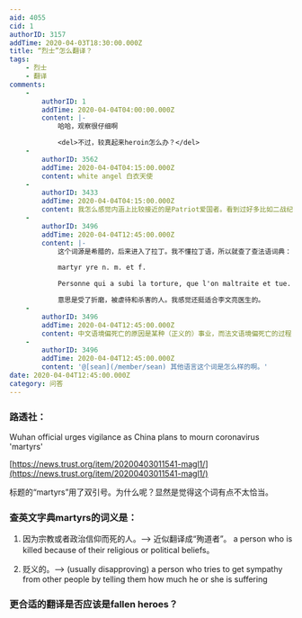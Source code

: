 ```yaml
---
aid: 4055
cid: 1
authorID: 3157
addTime: 2020-04-03T18:30:00.000Z
title: “烈士”怎么翻译？
tags:
    - 烈士
    - 翻译
comments:
    -
        authorID: 1
        addTime: 2020-04-04T04:00:00.000Z
        content: |-
            哈哈，观察很仔细啊

            <del>不过，较真起来heroin怎么办？</del>
    -
        authorID: 3562
        addTime: 2020-04-04T04:15:00.000Z
        content: white angel 白衣天使
    -
        authorID: 3433
        addTime: 2020-04-04T04:15:00.000Z
        content: 我怎么感觉内涵上比较接近的是Patriot爱国者。看到过好多比如二战纪念博物馆里，提到英雄人物英勇牺牲就喜欢说他是个Patriot。
    -
        authorID: 3496
        addTime: 2020-04-04T12:45:00.000Z
        content: |-
            这个词源是希腊的，后来进入了拉丁。我不懂拉丁语，所以就查了查法语词典：

            martyr yre n. m. et f.

            Personne qui a subi la torture, que l'on maltraite et tue.

            意思是受了折磨，被虐待和杀害的人。我感觉还挺适合李文亮医生的。
    -
        authorID: 3496
        addTime: 2020-04-04T12:45:00.000Z
        content: 中文语境偏死亡的原因是某种（正义的）事业，而法文语境偏死亡的过程？
    -
        authorID: 3496
        addTime: 2020-04-04T12:45:00.000Z
        content: '@[sean](/member/sean) 其他语言这个词是怎么样的啊。'
date: 2020-04-04T12:45:00.000Z
category: 问答
---
```


### [](#%E8%B7%AF%E9%80%8F%E7%A4%BE)路透社：

Wuhan official urges vigilance as China plans to mourn coronavirus 'martyrs'

[https://news.trust.org/item/20200403011541-magl1/](https://news.trust.org/item/20200403011541-magl1/)

标题的“martyrs”用了双引号。为什么呢？显然是觉得这个词有点不太恰当。

### [](#%E6%9F%A5%E8%8B%B1%E6%96%87%E5%AD%97%E5%85%B8martyrs%E7%9A%84%E8%AF%8D%E4%B9%89%E6%98%AF)查英文字典martyrs的词义是：

1.  因为宗教或者政治信仰而死的人。——> 近似翻译成“殉道者”。 a person who is killed because of their religious or political beliefs。
    
2.  贬义的。——> (usually disapproving) a person who tries to get sympathy from other people by telling them how much he or she is suffering
    

### [](#%E6%9B%B4%E5%90%88%E9%80%82%E7%9A%84%E7%BF%BB%E8%AF%91%E6%98%AF%E5%90%A6%E5%BA%94%E8%AF%A5%E6%98%AFfallen-heroes)更合适的翻译是否应该是fallen heroes？
